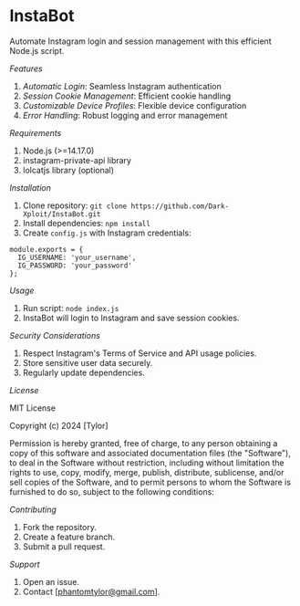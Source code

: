 # InstaBot

Automate Instagram login and session management with this efficient Node.js script.

*Features*

1. *Automatic Login*: Seamless Instagram authentication
2. *Session Cookie Management*: Efficient cookie handling
3. *Customizable Device Profiles*: Flexible device configuration
4. *Error Handling*: Robust logging and error management

*Requirements*

1. Node.js (>=14.17.0)
2. instagram-private-api library
3. lolcatjs library (optional)

*Installation*

1. Clone repository: `git clone https://github.com/Dark-Xploit/InstaBot.git`
2. Install dependencies: `npm install`
3. Create `config.js` with Instagram credentials:

```
module.exports = {
  IG_USERNAME: 'your_username',
  IG_PASSWORD: 'your_password'
};
```

*Usage*

1. Run script: `node index.js`
2. InstaBot will login to Instagram and save session cookies.

*Security Considerations*

1. Respect Instagram's Terms of Service and API usage policies.
2. Store sensitive user data securely.
3. Regularly update dependencies.

*License*

MIT License

Copyright (c) 2024 [Tylor]

Permission is hereby granted, free of charge, to any person obtaining a copy
of this software and associated documentation files (the "Software"), to deal
in the Software without restriction, including without limitation the rights
to use, copy, modify, merge, publish, distribute, sublicense, and/or sell
copies of the Software, and to permit persons to whom the Software is
furnished to do so, subject to the following conditions:

*Contributing*

1. Fork the repository.
2. Create a feature branch.
3. Submit a pull request.

*Support*

1. Open an issue.
2. Contact [phantomtylor@gmail.com].
